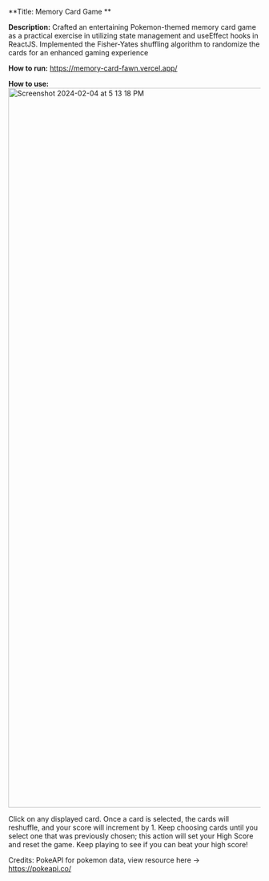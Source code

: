 **Title: Memory Card Game
**

**Description:** Crafted an entertaining Pokemon-themed memory card game as a practical exercise in utilizing state management and useEffect hooks in ReactJS. Implemented the Fisher-Yates shuffling algorithm to randomize the cards for an enhanced gaming experience

**How to run:** https://memory-card-fawn.vercel.app/

**How to use:** <img width="1435" alt="Screenshot 2024-02-04 at 5 13 18 PM" src="https://github.com/jwaddell10/Memory-Card/assets/115955410/7b94a90c-a1d3-42bd-ac80-0bef21c6ea9a">

Click on any displayed card. Once a card is selected, the cards will reshuffle, and your score will increment by 1. Keep choosing cards until you select one that was previously chosen; this action will set your High Score and reset the game. Keep playing to see if you can beat your high score!

Credits: PokeAPI for pokemon data, view resource here -> https://pokeapi.co/
